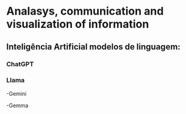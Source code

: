 # Analasys, communication and visualization of information

## Inteligência Artificial modelos de linguagem:

### ChatGPT

<h3> Llama </h3>

-Gemini

-Gemma
